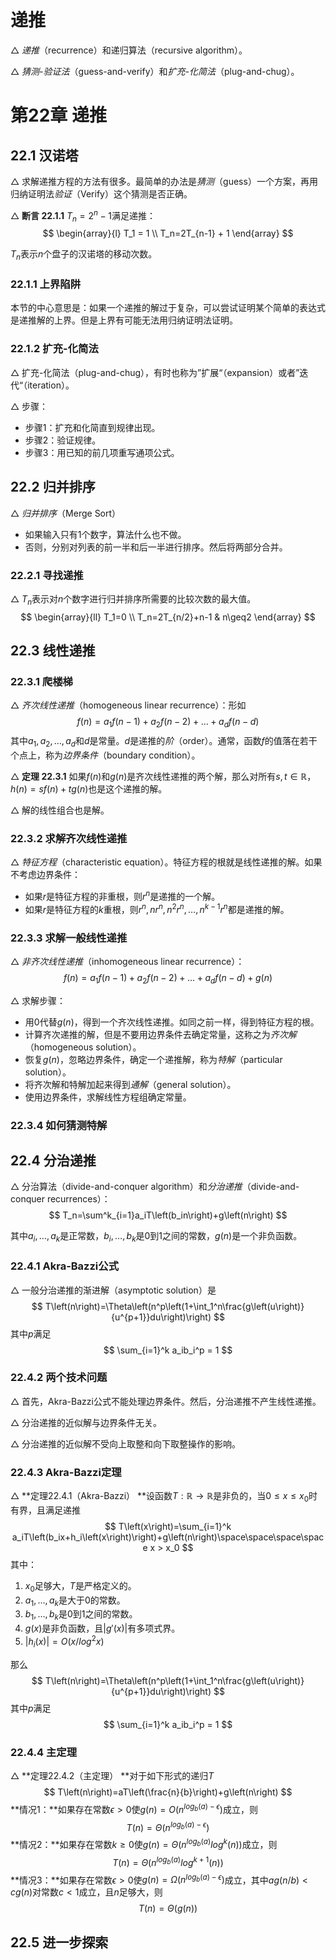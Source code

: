 # 递推

$\triangle$  *递推*（recurrence）和递归算法（recursive algorithm）。

$\triangle$  *猜测-验证法*（guess-and-verify）和*扩充-化简法*（plug-and-chug）。



# 第22章  递推

## 22.1 汉诺塔

$\triangle$  求解递推方程的方法有很多。最简单的办法是*猜测*（guess）一个方案，再用归纳证明法*验证*（Verify）这个猜测是否正确。

$\triangle$  **断言 22.1.1**  $T_n=2^n-1$满足递推：
$$
\begin{array}{l} T_1 = 1 \\ T_n=2T_{n-1} + 1 \end{array}
$$

$T_n$表示$n$个盘子的汉诺塔的移动次数。

### 22.1.1 上界陷阱

本节的中心意思是：如果一个递推的解过于复杂，可以尝试证明某个简单的表达式是递推解的上界。但是上界有可能无法用归纳证明法证明。

### 22.1.2 扩充-化简法

$\triangle$  扩充-化简法（plug-and-chug），有时也称为”扩展“（expansion）或者”迭代“（iteration）。

$\triangle$  步骤：

- 步骤1：扩充和化简直到规律出现。
- 步骤2：验证规律。
- 步骤3：用已知的前几项重写通项公式。

## 22.2 归并排序

$\triangle$  *归并排序*（Merge Sort）

- 如果输入只有1个数字，算法什么也不做。
- 否则，分别对列表的前一半和后一半进行排序。然后将两部分合并。

### 22.2.1 寻找递推

$\triangle$  $T_n$表示对$n$个数字进行归并排序所需要的比较次数的最大值。
$$
\begin{array}{ll} T_1=0 \\ T_n=2T_{n/2}+n-1 & n\geq2 \end{array}
$$

## 22.3 线性递推

### 22.3.1 爬楼梯

$\triangle$  *齐次线性递推*（homogeneous linear recurrence）：形如
$$
f(n)=a_1f(n-1)+a_2f(n-2)+\dots+a_df(n-d)
$$
其中$a_1,a_2,\dots,a_d$和$d$是常量。$d$是递推的*阶*（order）。通常，函数$f$的值落在若干个点上，称为*边界条件*（boundary condition）。

$\triangle$  **定理 22.3.1**  如果$f(n)$和$g(n)$是齐次线性递推的两个解，那么对所有$s,t \in \mathbb{R}$，$h(n)=sf(n)+tg(n)$也是这个递推的解。

$\triangle$  解的线性组合也是解。

### 22.3.2 求解齐次线性递推

$\triangle$  *特征方程*（characteristic equation）。特征方程的根就是线性递推的解。如果不考虑边界条件：

- 如果$r$是特征方程的非重根，则$r^n$是递推的一个解。
- 如果$r$是特征方程的$k$重根，则$r^n,nr^n,n^2r^n,\dots,n^{k-1}r^n$都是递推的解。

### 22.3.3 求解一般线性递推

$\triangle$  *非齐次线性递推*（inhomogeneous linear recurrence）：
$$
f(n)=a_1f(n-1)+a_2f(n-2)+\dots+a_df(n-d)+g(n)
$$

$\triangle$  求解步骤：

- 用0代替$g(n)$，得到一个齐次线性递推。如同之前一样，得到特征方程的根。
- 计算齐次递推的解，但是不要用边界条件去确定常量，这称之为*齐次解*（homogeneous solution）。
- 恢复$g(n)$，忽略边界条件，确定一个递推解，称为*特解*（particular solution）。
- 将齐次解和特解加起来得到*通解*（general solution）。
- 使用边界条件，求解线性方程组确定常量。

### 22.3.4 如何猜测特解

## 22.4 分治递推

$\triangle$  分治算法（divide-and-conquer algorithm）和*分治递推*（divide-and-conquer recurrences）：
$$
T_n=\sum^k_{i=1}a_iT\left(b_in\right)+g\left(n\right)
$$

其中$a_i,\dots,a_k$是正常数，$b_i,\dots,b_k$是0到1之间的常数，$g(n)$是一个非负函数。

### 22.4.1 Akra-Bazzi公式

$\triangle$  一般分治递推的渐进解（asymptotic solution）是
$$
T\left(n\right)=\Theta\left(n^p\left(1+\int_1^n\frac{g\left(u\right)}{u^{p+1}}du\right)\right)
$$
其中$p$满足
$$
\sum_{i=1}^k a_ib_i^p = 1
$$

### 22.4.2 两个技术问题

$\triangle$  首先，Akra-Bazzi公式不能处理边界条件。然后，分治递推不产生线性递推。

$\triangle$  分治递推的近似解与边界条件无关。

$\triangle$  分治递推的近似解不受向上取整和向下取整操作的影响。

### 22.4.3 Akra-Bazzi定理

$\triangle$  **定理22.4.1（Akra-Bazzi）  **设函数$T: \mathbb{R} \rightarrow \mathbb{R}$是非负的，当$0\leq x \leq x_0$时有界，且满足递推
$$
T\left(x\right)=\sum_{i=1}^k a_iT\left(b_ix+h_i\left(x\right)\right)+g\left(n\right)\space\space\space\space x > x_0
$$
其中：

1. $x_0$足够大，$T$是严格定义的。
2. $a_1,\dots,a_k$是大于0的常数。
3. $b_1,\dots,b_k$是0到1之间的常数。
4. $g\left(x\right)$是非负函数，且$\left|g'\left(x\right)\right|$有多项式界。
5. $\left|h_i\left(x\right)\right|=O\left(x/log^2x\right)$

那么
$$
T\left(n\right)=\Theta\left(n^p\left(1+\int_1^n\frac{g\left(u\right)}{u^{p+1}}du\right)\right)
$$
其中$p$满足
$$
\sum_{i=1}^k a_ib_i^p = 1
$$

### 22.4.4 主定理

$\triangle$  **定理22.4.2（主定理）  **对于如下形式的递归$T$
$$
T\left(n\right)=aT\left(\frac{n}{b}\right)+g\left(n\right)
$$
**情况1：**如果存在常数$\epsilon > 0$使$g\left(n\right)=O\left(n^{log_b\left(a\right)-\epsilon}\right)$成立，则
$$
T\left(n\right)=\Theta\left(n^{log_b\left(a\right)-\epsilon}\right)
$$
**情况2：**如果存在常数$k\geq 0$使$g\left(n\right)=\Theta\left(n^{log_b\left(a\right)}log^k\left(n\right)\right)$成立，则
$$
T\left(n\right)=\Theta\left(n^{log_b\left(a\right)}log^{k+1}\left(n\right)\right)
$$
**情况3：**如果存在常数$\epsilon > 0$使$g\left(n\right)=\Omega\left(n^{log_b\left(a\right)-\epsilon}\right)$成立，其中$ag\left(n/b\right)<cg\left(n\right)$对常数$c<1$成立，且$n$足够大，则
$$
T\left(n\right)=\Theta\left(g\left(n\right)\right)
$$

## 22.5 进一步探索